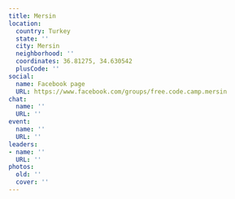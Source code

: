 ```yaml
---
title: Mersin
location:
  country: Turkey
  state: ''
  city: Mersin
  neighborhood: ''
  coordinates: 36.81275, 34.630542
  plusCode: ''
social:
  name: Facebook page
  URL: https://www.facebook.com/groups/free.code.camp.mersin
chat:
  name: ''
  URL: ''
event:
  name: ''
  URL: ''
leaders:
- name: ''
  URL: ''
photos:
  old: ''
  cover: ''
---
```

